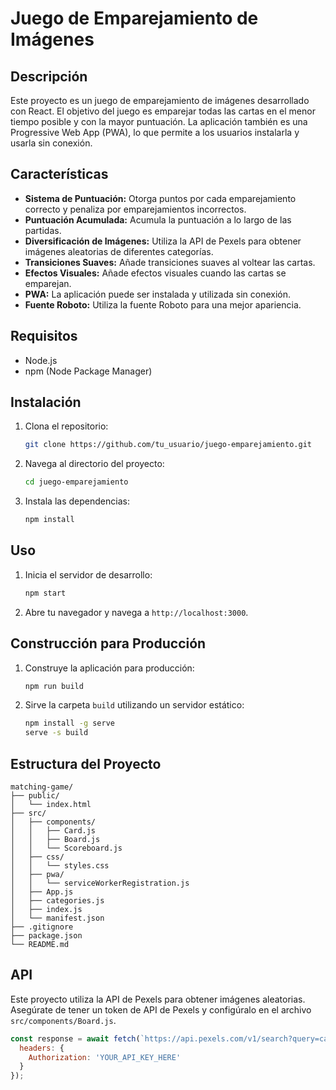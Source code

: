 # Juego de Emparejamiento de Imágenes

## Descripción

Este proyecto es un juego de emparejamiento de imágenes desarrollado con React. El objetivo del juego es emparejar todas las cartas en el menor tiempo posible y con la mayor puntuación. La aplicación también es una Progressive Web App (PWA), lo que permite a los usuarios instalarla y usarla sin conexión.

## Características

- **Sistema de Puntuación:** Otorga puntos por cada emparejamiento correcto y penaliza por emparejamientos incorrectos.
- **Puntuación Acumulada:** Acumula la puntuación a lo largo de las partidas.
- **Diversificación de Imágenes:** Utiliza la API de Pexels para obtener imágenes aleatorias de diferentes categorías.
- **Transiciones Suaves:** Añade transiciones suaves al voltear las cartas.
- **Efectos Visuales:** Añade efectos visuales cuando las cartas se emparejan.
- **PWA:** La aplicación puede ser instalada y utilizada sin conexión.
- **Fuente Roboto:** Utiliza la fuente Roboto para una mejor apariencia.

## Requisitos

- Node.js
- npm (Node Package Manager)

## Instalación

1. Clona el repositorio:
    ```bash
    git clone https://github.com/tu_usuario/juego-emparejamiento.git
    ```
2. Navega al directorio del proyecto:
    ```bash
    cd juego-emparejamiento
    ```
3. Instala las dependencias:
    ```bash
    npm install
    ```

## Uso

1. Inicia el servidor de desarrollo:
    ```bash
    npm start
    ```
2. Abre tu navegador y navega a `http://localhost:3000`.

## Construcción para Producción

1. Construye la aplicación para producción:
    ```bash
    npm run build
    ```
2. Sirve la carpeta `build` utilizando un servidor estático:
    ```bash
    npm install -g serve
    serve -s build
    ```


## Estructura del Proyecto

```plaintext
matching-game/
├── public/
│   └── index.html
├── src/
│   ├── components/
│   │   ├── Card.js
│   │   ├── Board.js
│   │   └── Scoreboard.js
│   ├── css/
│   │   └── styles.css
│   ├── pwa/
│   │   └── serviceWorkerRegistration.js
│   ├── App.js
│   ├── categories.js
│   ├── index.js
│   └── manifest.json
├── .gitignore
├── package.json
└── README.md
```

## API

Este proyecto utiliza la API de Pexels para obtener imágenes aleatorias. Asegúrate de tener un token de API de Pexels y configúralo en el archivo `src/components/Board.js`.

```javascript
const response = await fetch(`https://api.pexels.com/v1/search?query=cat&per_page=${count}`, {
  headers: {
    Authorization: 'YOUR_API_KEY_HERE'
  }
});
